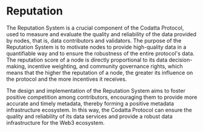 # Reputation

The Reputation System is a crucial component of the Codatta Protocol, used to measure and evaluate the quality and reliability of the data provided by nodes, that is, data contributors and validators. The purpose of the Reputation System is to motivate nodes to provide high-quality data in a quantifiable way and to ensure the robustness of the entire protocol's data. The reputation score of a node is directly proportional to its data decision-making, incentive weighting, and community governance rights, which means that the higher the reputation of a node, the greater its influence on the protocol and the more incentives it receives.

The design and implementation of the Reputation System aims to foster positive competition among contributors, encouraging them to provide more accurate and timely metadata, thereby forming a positive metadata infrastructure ecosystem. In this way, the Codatta Protocol can ensure the quality and reliability of its data services and provide a robust data infrastructure for the Web3 ecosystem.

